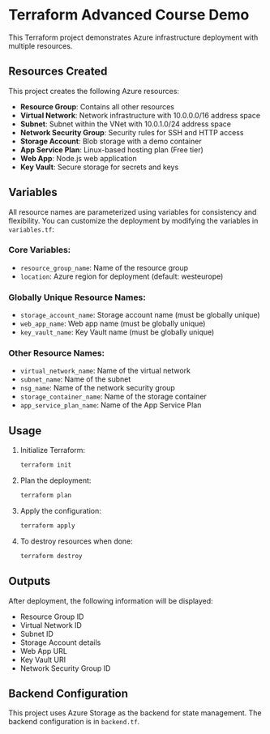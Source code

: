 # Terraform Advanced Course Demo

This Terraform project demonstrates Azure infrastructure deployment with multiple resources.

## Resources Created

This project creates the following Azure resources:

- **Resource Group**: Contains all other resources
- **Virtual Network**: Network infrastructure with 10.0.0.0/16 address space
- **Subnet**: Subnet within the VNet with 10.0.1.0/24 address space
- **Network Security Group**: Security rules for SSH and HTTP access
- **Storage Account**: Blob storage with a demo container
- **App Service Plan**: Linux-based hosting plan (Free tier)
- **Web App**: Node.js web application
- **Key Vault**: Secure storage for secrets and keys

## Variables

All resource names are parameterized using variables for consistency and flexibility. You can customize the deployment by modifying the variables in `variables.tf`:

### Core Variables:
- `resource_group_name`: Name of the resource group
- `location`: Azure region for deployment (default: westeurope)

### Globally Unique Resource Names:
- `storage_account_name`: Storage account name (must be globally unique)
- `web_app_name`: Web app name (must be globally unique)
- `key_vault_name`: Key Vault name (must be globally unique)

### Other Resource Names:
- `virtual_network_name`: Name of the virtual network
- `subnet_name`: Name of the subnet
- `nsg_name`: Name of the network security group
- `storage_container_name`: Name of the storage container
- `app_service_plan_name`: Name of the App Service Plan

## Usage

1. Initialize Terraform:
   ```bash
   terraform init
   ```

2. Plan the deployment:
   ```bash
   terraform plan
   ```

3. Apply the configuration:
   ```bash
   terraform apply
   ```

4. To destroy resources when done:
   ```bash
   terraform destroy
   ```

## Outputs

After deployment, the following information will be displayed:

- Resource Group ID
- Virtual Network ID
- Subnet ID
- Storage Account details
- Web App URL
- Key Vault URI
- Network Security Group ID

## Backend Configuration

This project uses Azure Storage as the backend for state management. The backend configuration is in `backend.tf`.